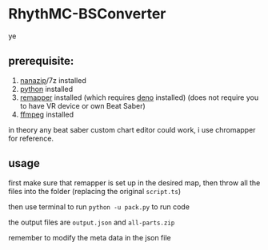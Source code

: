 # RhythMC-BSConverter
ye

## prerequisite:
1. [nanazip](https://github.com/M2Team/NanaZip)/7z installed
2. [python](https://www.python.org/) installed
3. [remapper](https://github.com/Swifter1243/ReMapper) installed (which requires [deno](https://deno.com/) installed) (does not require you to have VR device or own Beat Saber)
4. [ffmpeg](https://ffmpeg.org/) installed

in theory any beat saber custom chart editor could work, i use chromapper for reference.

## usage
first make sure that remapper is set up in the desired map, then throw all the files into the folder (replacing the original `script.ts`)

then use terminal to run `python -u pack.py` to run code

the output files are `output.json` and `all-parts.zip`

remember to modify the meta data in the json file
